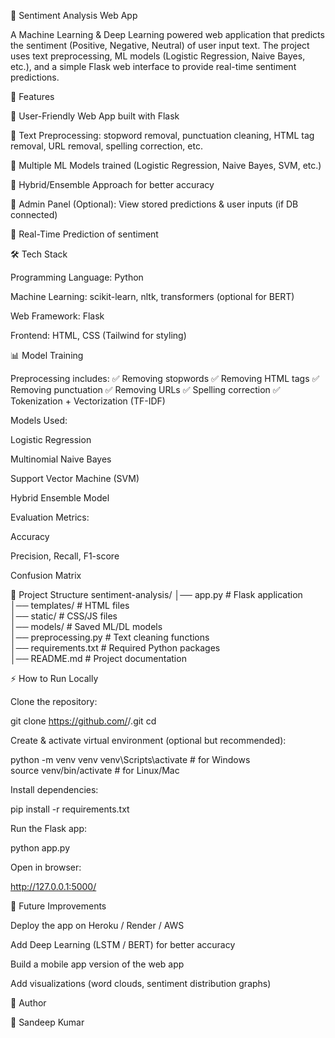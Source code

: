 📝 Sentiment Analysis Web App

A Machine Learning & Deep Learning powered web application that predicts the sentiment (Positive, Negative, Neutral) of user input text.
The project uses text preprocessing, ML models (Logistic Regression, Naive Bayes, etc.), and a simple Flask web interface to provide real-time sentiment predictions.

🚀 Features

🔹 User-Friendly Web App built with Flask

🔹 Text Preprocessing: stopword removal, punctuation cleaning, HTML tag removal, URL removal, spelling correction, etc.

🔹 Multiple ML Models trained (Logistic Regression, Naive Bayes, SVM, etc.)

🔹 Hybrid/Ensemble Approach for better accuracy

🔹 Admin Panel (Optional): View stored predictions & user inputs (if DB connected)

🔹 Real-Time Prediction of sentiment

🛠️ Tech Stack

Programming Language: Python

Machine Learning: scikit-learn, nltk, transformers (optional for BERT)

Web Framework: Flask

Frontend: HTML, CSS (Tailwind for styling)

📊 Model Training

Preprocessing includes:
✅ Removing stopwords
✅ Removing HTML tags
✅ Removing punctuation
✅ Removing URLs
✅ Spelling correction
✅ Tokenization + Vectorization (TF-IDF)

Models Used:

Logistic Regression

Multinomial Naive Bayes

Support Vector Machine (SVM)

Hybrid Ensemble Model

Evaluation Metrics:

Accuracy

Precision, Recall, F1-score

Confusion Matrix

📂 Project Structure
sentiment-analysis/
│── app.py              # Flask application  
│── templates/          # HTML files  
│── static/             # CSS/JS files  
│── models/             # Saved ML/DL models  
│── preprocessing.py    # Text cleaning functions  
│── requirements.txt    # Required Python packages  
│── README.md           # Project documentation  

⚡ How to Run Locally

Clone the repository:

git clone https://github.com/<your-username>/<repo-name>.git
cd <repo-name>


Create & activate virtual environment (optional but recommended):

python -m venv venv
venv\Scripts\activate      # for Windows  
source venv/bin/activate   # for Linux/Mac


Install dependencies:

pip install -r requirements.txt


Run the Flask app:

python app.py


Open in browser:

http://127.0.0.1:5000/

🎯 Future Improvements

Deploy the app on Heroku / Render / AWS

Add Deep Learning (LSTM / BERT) for better accuracy

Build a mobile app version of the web app

Add visualizations (word clouds, sentiment distribution graphs)

📌 Author

👤 Sandeep Kumar
